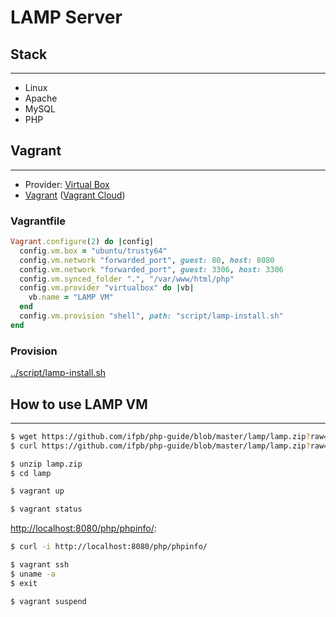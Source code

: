 # LAMP Server

## Stack
---

* Linux
* Apache
* MySQL
* PHP

## Vagrant
---

* Provider: [Virtual Box](https://www.virtualbox.org)
* [Vagrant](https://www.vagrantup.com) ([Vagrant Cloud](https://app.vagrantup.com/boxes/search))

### Vagrantfile

```rb
Vagrant.configure(2) do |config|
  config.vm.box = "ubuntu/trusty64"
  config.vm.network "forwarded_port", guest: 80, host: 8080
  config.vm.network "forwarded_port", guest: 3306, host: 3306
  config.vm.synced_folder ".", "/var/www/html/php"
  config.vm.provider "virtualbox" do |vb|
    vb.name = "LAMP VM"
  end
  config.vm.provision "shell", path: "script/lamp-install.sh"
end
```

### Provision

[../script/lamp-install.sh](https://github.com/ifpb/php-guide/blob/master/script/lamp-install.sh)

## How to use LAMP VM
---

```sh
$ wget https://github.com/ifpb/php-guide/blob/master/lamp/lamp.zip?raw=true
$ curl https://github.com/ifpb/php-guide/blob/master/lamp/lamp.zip?raw=true --output lamp.zip
```

```sh
$ unzip lamp.zip
$ cd lamp
```

```sh
$ vagrant up
```

```sh
$ vagrant status
```

[http://localhost:8080/php/phpinfo/](http://localhost:8080/php/phpinfo/):
```sh
$ curl -i http://localhost:8080/php/phpinfo/
```

```sh
$ vagrant ssh
$ uname -a
$ exit
```

```sh
$ vagrant suspend
```
